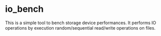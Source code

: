 # io_bench
This is a simple tool to bench storage device performances. It performs IO operations by execution random/sequential read/write operations on files.
